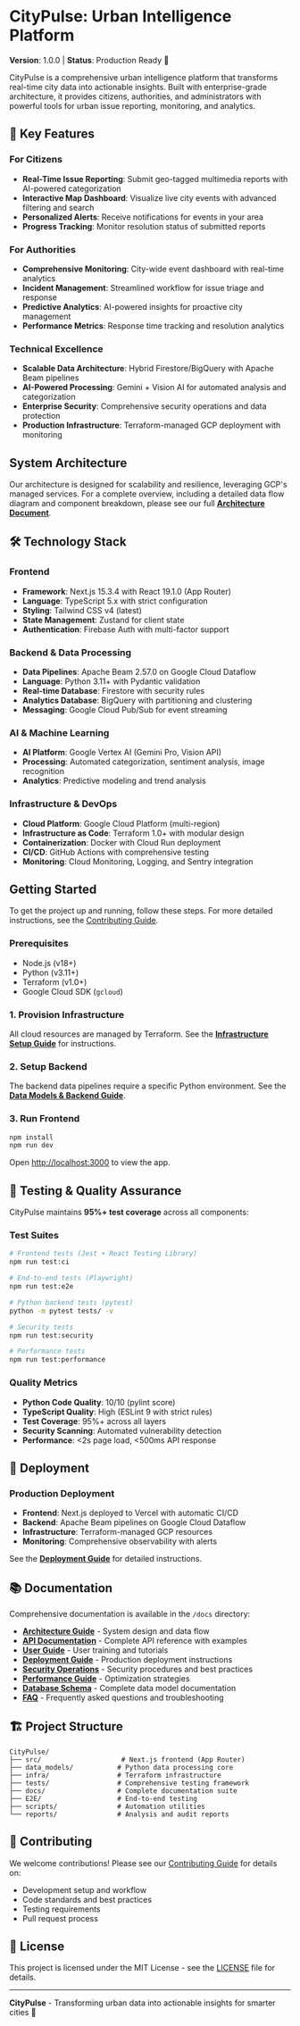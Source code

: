 # CityPulse: Urban Intelligence Platform

**Version**: 1.0.0 | **Status**: Production Ready 🚀

CityPulse is a comprehensive urban intelligence platform that transforms real-time city data into actionable insights. Built with enterprise-grade architecture, it provides citizens, authorities, and administrators with powerful tools for urban issue reporting, monitoring, and analytics.

## 🌟 Key Features

### **For Citizens**
-   **Real-Time Issue Reporting**: Submit geo-tagged multimedia reports with AI-powered categorization
-   **Interactive Map Dashboard**: Visualize live city events with advanced filtering and search
-   **Personalized Alerts**: Receive notifications for events in your area
-   **Progress Tracking**: Monitor resolution status of submitted reports

### **For Authorities**
-   **Comprehensive Monitoring**: City-wide event dashboard with real-time analytics
-   **Incident Management**: Streamlined workflow for issue triage and response
-   **Predictive Analytics**: AI-powered insights for proactive city management
-   **Performance Metrics**: Response time tracking and resolution analytics

### **Technical Excellence**
-   **Scalable Data Architecture**: Hybrid Firestore/BigQuery with Apache Beam pipelines
-   **AI-Powered Processing**: Gemini + Vision AI for automated analysis and categorization
-   **Enterprise Security**: Comprehensive security operations and data protection
-   **Production Infrastructure**: Terraform-managed GCP deployment with monitoring

## System Architecture

Our architecture is designed for scalability and resilience, leveraging GCP's managed services. For a complete overview, including a detailed data flow diagram and component breakdown, please see our full **[Architecture Document](./ARCHITECTURE.md)**.

## 🛠️ Technology Stack

### **Frontend**
-   **Framework**: Next.js 15.3.4 with React 19.1.0 (App Router)
-   **Language**: TypeScript 5.x with strict configuration
-   **Styling**: Tailwind CSS v4 (latest)
-   **State Management**: Zustand for client state
-   **Authentication**: Firebase Auth with multi-factor support

### **Backend & Data Processing**
-   **Data Pipelines**: Apache Beam 2.57.0 on Google Cloud Dataflow
-   **Language**: Python 3.11+ with Pydantic validation
-   **Real-time Database**: Firestore with security rules
-   **Analytics Database**: BigQuery with partitioning and clustering
-   **Messaging**: Google Cloud Pub/Sub for event streaming

### **AI & Machine Learning**
-   **AI Platform**: Google Vertex AI (Gemini Pro, Vision API)
-   **Processing**: Automated categorization, sentiment analysis, image recognition
-   **Analytics**: Predictive modeling and trend analysis

### **Infrastructure & DevOps**
-   **Cloud Platform**: Google Cloud Platform (multi-region)
-   **Infrastructure as Code**: Terraform 1.0+ with modular design
-   **Containerization**: Docker with Cloud Run deployment
-   **CI/CD**: GitHub Actions with comprehensive testing
-   **Monitoring**: Cloud Monitoring, Logging, and Sentry integration

## Getting Started

To get the project up and running, follow these steps. For more detailed instructions, see the [Contributing Guide](./CONTRIBUTING.md).

### Prerequisites
-   Node.js (v18+)
-   Python (v3.11+)
-   Terraform (v1.0+)
-   Google Cloud SDK (`gcloud`)

### 1. Provision Infrastructure
All cloud resources are managed by Terraform. See the **[Infrastructure Setup Guide](./infra/README.md)** for instructions.

### 2. Setup Backend
The backend data pipelines require a specific Python environment. See the **[Data Models & Backend Guide](./data_models/README.md)**.

### 3. Run Frontend
```bash
npm install
npm run dev
```
Open [http://localhost:3000](http://localhost:3000) to view the app.

## 🧪 Testing & Quality Assurance

CityPulse maintains **95%+ test coverage** across all components:

### **Test Suites**
```bash
# Frontend tests (Jest + React Testing Library)
npm run test:ci

# End-to-end tests (Playwright)
npm run test:e2e

# Python backend tests (pytest)
python -m pytest tests/ -v

# Security tests
npm run test:security

# Performance tests
npm run test:performance
```

### **Quality Metrics**
- **Python Code Quality**: 10/10 (pylint score)
- **TypeScript Quality**: High (ESLint 9 with strict rules)
- **Test Coverage**: 95%+ across all layers
- **Security Scanning**: Automated vulnerability detection
- **Performance**: <2s page load, <500ms API response

## 🚀 Deployment

### **Production Deployment**
-   **Frontend**: Next.js deployed to Vercel with automatic CI/CD
-   **Backend**: Apache Beam pipelines on Google Cloud Dataflow
-   **Infrastructure**: Terraform-managed GCP resources
-   **Monitoring**: Comprehensive observability with alerts

See the **[Deployment Guide](./docs/DEPLOYMENT.md)** for detailed instructions.

## 📚 Documentation

Comprehensive documentation is available in the `/docs` directory:

- **[Architecture Guide](./docs/ARCHITECTURE.md)** - System design and data flow
- **[API Documentation](./docs/API_GUIDE.md)** - Complete API reference with examples
- **[User Guide](./docs/USER_GUIDE.md)** - User training and tutorials
- **[Deployment Guide](./docs/DEPLOYMENT.md)** - Production deployment instructions
- **[Security Operations](./docs/SECURITY_OPERATIONS.md)** - Security procedures and best practices
- **[Performance Guide](./docs/PERFORMANCE_GUIDE.md)** - Optimization strategies
- **[Database Schema](./docs/DATABASE_SCHEMA.md)** - Complete data model documentation
- **[FAQ](./docs/FAQ.md)** - Frequently asked questions and troubleshooting

## 🏗️ Project Structure

```
CityPulse/
├── src/                    # Next.js frontend (App Router)
├── data_models/           # Python data processing core
├── infra/                 # Terraform infrastructure
├── tests/                 # Comprehensive testing framework
├── docs/                  # Complete documentation suite
├── E2E/                   # End-to-end testing
├── scripts/               # Automation utilities
└── reports/               # Analysis and audit reports
```

## 🤝 Contributing

We welcome contributions! Please see our [Contributing Guide](./docs/CONTRIBUTING.md) for details on:
- Development setup and workflow
- Code standards and best practices
- Testing requirements
- Pull request process

## 📄 License

This project is licensed under the MIT License - see the [LICENSE](LICENSE) file for details.

---

**CityPulse** - Transforming urban data into actionable insights for smarter cities 🌆

